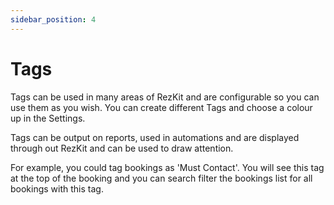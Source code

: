 ```yaml
---
sidebar_position: 4
---
```


Tags
=====

Tags can be used in many areas of RezKit and are configurable so you can use them as you wish. You can create different Tags and choose a colour up in the Settings.

Tags can be output on reports, used in automations and are displayed through out RezKit and can be used to draw attention.

For example, you could tag bookings as 'Must Contact'. You will see this tag at the top of the booking and you can search filter the bookings list for all bookings with this tag.
